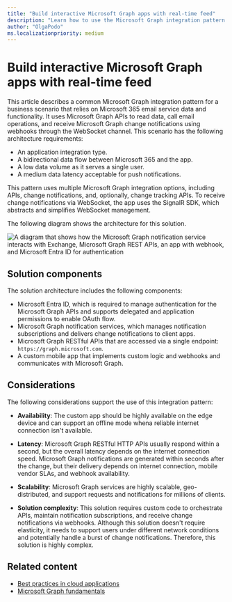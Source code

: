```yaml
---
title: "Build interactive Microsoft Graph apps with real-time feed"
description: "Learn how to use the Microsoft Graph integration pattern for interactive apps that use change notifications."
author: "OlgaPodo"
ms.localizationpriority: medium
---
```


# Build interactive Microsoft Graph apps with real-time feed

This article describes a common Microsoft Graph integration pattern for a business scenario that relies on Microsoft 365 email service data and functionality. It uses Microsoft Graph APIs to read data, call email operations, and receive Microsoft Graph change notifications using webhooks through the WebSocket channel. This scenario has the following architecture requirements:

- An application integration type.
- A bidirectional data flow between Microsoft 365 and the app.
- A low data volume as it serves a single user.
- A medium data latency acceptable for push notifications.
  
This pattern uses multiple Microsoft Graph integration options, including APIs, change notifications, and, optionally, change tracking APIs. To receive change notifications via WebSocket, the app uses the SignalR SDK, which abstracts and simplifies WebSocket management.

The following diagram shows the architecture for this solution.

![A diagram that shows how the Microsoft Graph notification service interacts with Exchange, Microsoft Graph REST APIs, an app with webhook, and Microsoft Entra ID for authentication](.././images/hybridapiwebhooks.png)

## Solution components

The solution architecture includes the following components:

- Microsoft Entra ID, which is required to manage authentication for the Microsoft Graph APIs and supports delegated and application permissions to enable OAuth flow.
- Microsoft Graph notification services, which manages notification subscriptions and delivers change notifications to client apps.
- Microsoft Graph RESTful APIs that are accessed via a single endpoint: `https://graph.microsoft.com`.
- A custom mobile app that implements custom logic and webhooks and communicates with Microsoft Graph. 

## Considerations

The following considerations support the use of this integration pattern:

- **Availability**: The custom app should be highly available on the edge device and can support an offline mode whena reliable internet connection isn't available.

- **Latency**: Microsoft Graph RESTful HTTP APIs usually respond within a second, but the overall latency depends on the internet connection speed. Microsoft Graph notifications are generated within seconds after the change, but their delivery depends on internet connection, mobile vendor SLAs, and webhook availability.

- **Scalability**: Microsoft Graph services are highly scalable, geo-distributed, and support requests and notifications for millions of clients.

- **Solution complexity**: This solution requires custom code to orchestrate APIs, maintain notification subscriptions, and receive change notifications via webhooks. Although this solution doesn't require elasticity, it needs to support users under different network conditions and potentially handle a burst of change notifications. Therefore, this solution is highly complex.

## Related content

- [Best practices in cloud applications](/azure/architecture/best-practices/index-best-practices)
- [Microsoft Graph fundamentals](/training/paths/m365-msgraph-fundamentals/)

